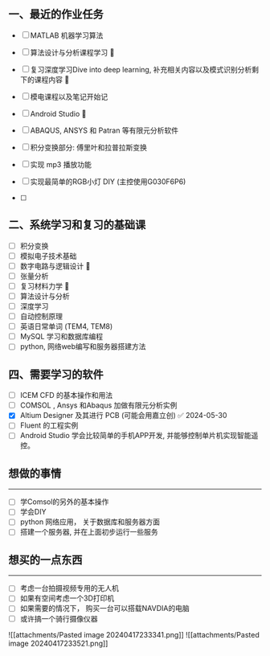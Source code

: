 ## 一、最近的作业任务
- [ ] MATLAB 机器学习算法
- [ ] 算法设计与分析课程学习 🔼 
- [ ] 复习深度学习Dive into deep learning, 补充相关内容以及模式识别分析剩下的课程内容 🔼  
- [ ] 模电课程以及笔记开始记 
- [ ] Android Studio 🔽  
- [ ] ABAQUS, ANSYS 和 Patran 等有限元分析软件 
- [ ] 积分变换部分: 傅里叶和拉普拉斯变换 

- [ ] 实现 mp3 播放功能
- [ ] 实现最简单的RGB小灯 DIY (主控使用G030F6P6)
- [ ] 

## 二、系统学习和复习的基础课
- [ ] 积分变换  
- [ ] 模拟电子技术基础 
- [ ] 数字电路与逻辑设计 🔽 
- [ ] 张量分析 
- [ ] 复习材料力学 🔼 
- [ ] 算法设计与分析 
- [ ] 深度学习 
- [ ] 自动控制原理 
- [ ] 英语日常单词 (TEM4, TEM8)
- [ ] MySQL 学习和数据库编程 
- [ ] python, 网络web编写和服务器搭建方法 

## 四、需要学习的软件
- [ ] ICEM CFD 的基本操作和用法 
- [ ] COMSOL , Ansys 和Abaqus 加做有限元分析实例 
- [x] Altium Designer 及其进行 PCB (可能会用嘉立创) ✅ 2024-05-30
- [ ] Fluent 的工程实例
- [ ] Android Studio 学会比较简单的手机APP开发, 并能够控制单片机实现智能遥控。

## 想做的事情
--- 
- [ ] 学Comsol的另外的基本操作
- [ ] 学会DIY 
- [ ] python 网络应用， 关于数据库和服务器方面 
- [ ] 搭建一个服务器, 并在上面初步运行一些服务

## 想买的一点东西 
--- 
- [ ] 考虑一台拍摄视频专用的无人机
- [ ] 如果有空间考虑一个3D打印机
- [ ] 如果需要的情况下， 购买一台可以搭载NAVDIA的电脑
- [ ] 或许搞一个骑行摄像仪器

![[attachments/Pasted image 20240417233341.png]]
![[attachments/Pasted image 20240417233521.png]]

